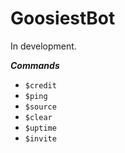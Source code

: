 # GoosiestBot

In development.

***Commands***

- `$credit`
- `$ping`
- `$source`
- `$clear`
- `$uptime`
- `$invite`
